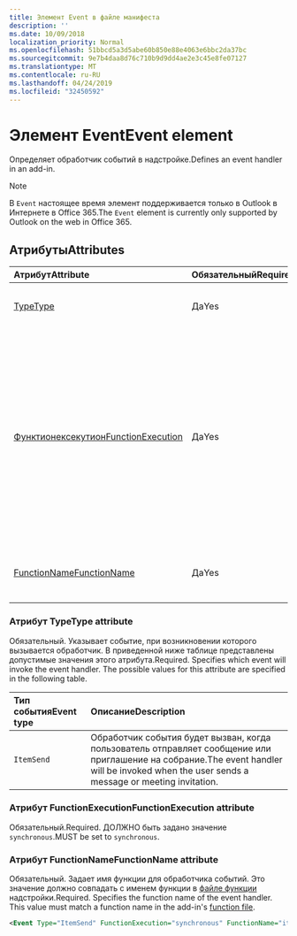 ```yaml
---
title: Элемент Event в файле манифеста
description: ''
ms.date: 10/09/2018
localization_priority: Normal
ms.openlocfilehash: 51bbcd5a3d5abe60b850e88e4063e6bbc2da37bc
ms.sourcegitcommit: 9e7b4daa8d76c710b9d9dd4ae2e3c45e8fe07127
ms.translationtype: MT
ms.contentlocale: ru-RU
ms.lasthandoff: 04/24/2019
ms.locfileid: "32450592"
---
```

# <a name="event-element"></a><span data-ttu-id="4cdfc-102">Элемент Event</span><span class="sxs-lookup"><span data-stu-id="4cdfc-102">Event element</span></span>

<span data-ttu-id="4cdfc-103">Определяет обработчик событий в надстройке.</span><span class="sxs-lookup"><span data-stu-id="4cdfc-103">Defines an event handler in an add-in.</span></span>

> [!NOTE] 
> <span data-ttu-id="4cdfc-104">В `Event` настоящее время элемент поддерживается только в Outlook в Интернете в Office 365.</span><span class="sxs-lookup"><span data-stu-id="4cdfc-104">The `Event` element is currently only supported by Outlook on the web in Office 365.</span></span>

## <a name="attributes"></a><span data-ttu-id="4cdfc-105">Атрибуты</span><span class="sxs-lookup"><span data-stu-id="4cdfc-105">Attributes</span></span>

|  <span data-ttu-id="4cdfc-106">Атрибут</span><span class="sxs-lookup"><span data-stu-id="4cdfc-106">Attribute</span></span>  |  <span data-ttu-id="4cdfc-107">Обязательный</span><span class="sxs-lookup"><span data-stu-id="4cdfc-107">Required</span></span>  |  <span data-ttu-id="4cdfc-108">Описание</span><span class="sxs-lookup"><span data-stu-id="4cdfc-108">Description</span></span>  |
|:-----|:-----|:-----|
|  [<span data-ttu-id="4cdfc-109">Type</span><span class="sxs-lookup"><span data-stu-id="4cdfc-109">Type</span></span>](#type-attribute)  |  <span data-ttu-id="4cdfc-110">Да</span><span class="sxs-lookup"><span data-stu-id="4cdfc-110">Yes</span></span>  | <span data-ttu-id="4cdfc-111">Задает обрабатываемое событие.</span><span class="sxs-lookup"><span data-stu-id="4cdfc-111">Specifies the event to handle.</span></span> |
|  [<span data-ttu-id="4cdfc-112">Функтионексекутион</span><span class="sxs-lookup"><span data-stu-id="4cdfc-112">FunctionExecution</span></span>](#functionexecution-attribute)  |  <span data-ttu-id="4cdfc-113">Да</span><span class="sxs-lookup"><span data-stu-id="4cdfc-113">Yes</span></span>  | <span data-ttu-id="4cdfc-p101">Задает способ выполнения обработчика событий (асинхронное или синхронное). В настоящее время поддерживаются только синхронные обработчики событий.</span><span class="sxs-lookup"><span data-stu-id="4cdfc-p101">Specifies the execution style for the event handler, asynchronous or synchronous. Currently only synchronous event handlers are supported.</span></span> |
|  [<span data-ttu-id="4cdfc-116">FunctionName</span><span class="sxs-lookup"><span data-stu-id="4cdfc-116">FunctionName</span></span>](#functionname-attribute)  |  <span data-ttu-id="4cdfc-117">Да</span><span class="sxs-lookup"><span data-stu-id="4cdfc-117">Yes</span></span>  | <span data-ttu-id="4cdfc-118">Задает имя функции для обработчика событий.</span><span class="sxs-lookup"><span data-stu-id="4cdfc-118">Specifies the function name for the event handler.</span></span> |

### <a name="type-attribute"></a><span data-ttu-id="4cdfc-119">Атрибут Type</span><span class="sxs-lookup"><span data-stu-id="4cdfc-119">Type attribute</span></span>

<span data-ttu-id="4cdfc-p102">Обязательный. Указывает событие, при возникновении которого вызывается обработчик. В приведенной ниже таблице представлены допустимые значения этого атрибута.</span><span class="sxs-lookup"><span data-stu-id="4cdfc-p102">Required. Specifies which event will invoke the event handler. The possible values for this attribute are specified in the following table.</span></span>

|  <span data-ttu-id="4cdfc-123">Тип события</span><span class="sxs-lookup"><span data-stu-id="4cdfc-123">Event type</span></span>  |  <span data-ttu-id="4cdfc-124">Описание</span><span class="sxs-lookup"><span data-stu-id="4cdfc-124">Description</span></span>  |
|:-----|:-----|
|  `ItemSend`  |  <span data-ttu-id="4cdfc-125">Обработчик события будет вызван, когда пользователь отправляет сообщение или приглашение на собрание.</span><span class="sxs-lookup"><span data-stu-id="4cdfc-125">The event handler will be invoked when the user sends a message or meeting invitation.</span></span>  |

### <a name="functionexecution-attribute"></a><span data-ttu-id="4cdfc-126">Атрибут FunctionExecution</span><span class="sxs-lookup"><span data-stu-id="4cdfc-126">FunctionExecution attribute</span></span>

<span data-ttu-id="4cdfc-127">Обязательный.</span><span class="sxs-lookup"><span data-stu-id="4cdfc-127">Required.</span></span> <span data-ttu-id="4cdfc-128">ДОЛЖНО быть задано значение `synchronous`.</span><span class="sxs-lookup"><span data-stu-id="4cdfc-128">MUST be set to `synchronous`.</span></span>

### <a name="functionname-attribute"></a><span data-ttu-id="4cdfc-129">Атрибут FunctionName</span><span class="sxs-lookup"><span data-stu-id="4cdfc-129">FunctionName attribute</span></span>

<span data-ttu-id="4cdfc-p104">Обязательный. Задает имя функции для обработчика событий. Это значение должно совпадать с именем функции в [файле функции](functionfile.md) надстройки.</span><span class="sxs-lookup"><span data-stu-id="4cdfc-p104">Required. Specifies the function name of the event handler. This value must match a function name in the add-in's [function file](functionfile.md).</span></span>

```xml
<Event Type="ItemSend" FunctionExecution="synchronous" FunctionName="itemSendHandler" /> 
```
